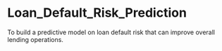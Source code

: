 # Loan_Default_Risk_Prediction
To build a predictive model on loan default risk that can improve overall lending operations.
